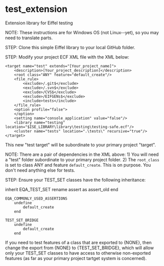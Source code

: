 # test_extension
Extension library for Eiffel testing

NOTE: These instructions are for Windows OS (not Linux--yet), so you may need to translate parts.

STEP: Clone this simple Eiffel library to your local GitHub folder.

STEP: Modify your project ECF XML file with the XML below:

	<target name="test" extends="[Your_project_name]">
		<description>[Your_project_description]</description>
		<root class="ANY" feature="default_create"/>
		<file_rule>
			<exclude>/.git$</exclude>
			<exclude>/.svn$</exclude>
			<exclude>/CVS$</exclude>
			<exclude>/EIFGENs$</exclude>
			<include>tests</include>
		</file_rule>
		<option profile="false">
		</option>
		<setting name="console_application" value="false"/>
		<library name="testing" location="$ISE_LIBRARY\library\testing\testing-safe.ecf"/>
		<cluster name="tests" location=".\tests\" recursive="true"/>
	</target>

This new "test target" will be subordinate to your primary project "target".

NOTE: There are a pair of dependencies in the XML above: 1) You will need a "test" folder subordinate to your primary project folder. 2) The `root_class` is set to class ANY and feature `default_create`. This is on purpose. You don't need anything else for tests.

STEP: Ensure your TEST_SET classes have the following inheritance:

inherit
	EQA_TEST_SET
		rename
			assert as assert_old
		end

	EQA_COMMONLY_USED_ASSERTIONS
		undefine
			default_create
		end

	TEST_SET_BRIDGE
		undefine
			default_create
		end

If you need to test features of a class that are exported to {NONE}, then change the export from {NONE} to {TEST_SET_BRIDGE}, which will allow only your TEST_SET classes to have access to otherwise non-exported features (as far as your primary project tartget system is concerned).
